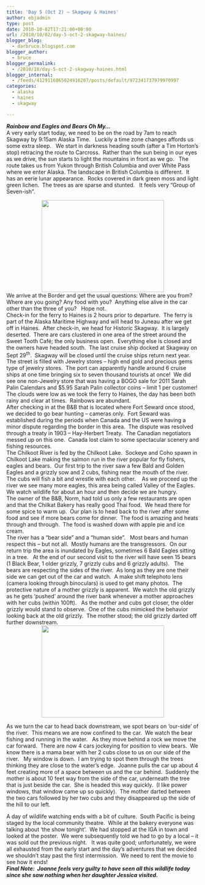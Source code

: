```yaml
---
title: 'Day 5 (Oct 2) – Skagway & Haines'
author: ebjadmin
type: post
date: 2010-10-02T17:21:00+00:00
url: /2010/10/02/day-5-oct-2-skagway-haines/
blogger_blog:
  - darbruce.blogspot.com
blogger_author:
  - bruce
blogger_permalink:
  - /2010/10/day-5-oct-2-skagway-haines.html
blogger_internal:
  - /feeds/4129116865024916207/posts/default/972341737979970997
categories:
  - alaska
  - haines
  - skagway

---
```

<div>
  <b><i>Rainbow and Eagles and Bears Oh My…</i></b>
</div>

<div>
</div>

<div>
  A very early start today, we need to be on the road by 7am to reach Skagway by 9:15am Alaska Time.&nbsp;&nbsp; Luckily a time zone changes affords us some extra sleep.&nbsp;&nbsp; We start in darkness heading south (after a Tim Horton’s stop) retracing the route to Carcross.&nbsp; Rather than the sun being in our eyes as we drive, the sun starts to light the mountains in front as we go.&nbsp;&nbsp; The route takes us from Yukon through British Columbia and over White Pass where we enter Alaska.&nbsp;The landscape in British Columbia is different. &nbsp;It has an eerie lunar appearance.&nbsp; Rocks covered in dark green moss and light green lichen.&nbsp; The trees as are sparse and stunted.&nbsp;&nbsp; It feels very “Group of Seven-ish”.&nbsp; </p> 
  
  <div style="text-align: center">
    <a href="http://2.bp.blogspot.com/_19z6kBbeY-M/TKpk759vAdI/AAAAAAAA1cI/GMHOGNpx3ik/s1600/IMG_0810.JPG" style="margin-left: 1em;margin-right: 1em"><img loading="lazy" border="0" height="240" src="http://2.bp.blogspot.com/_19z6kBbeY-M/TKpk759vAdI/AAAAAAAA1cI/GMHOGNpx3ik/s320/IMG_0810.JPG" width="320" /></a>
  </div>
</div>

<div>
</div>

<div>
  We arrive at the Border and get the usual questions: Where are you from? Where are you going? Any food with you? &nbsp;Anything else alive in the car other than the three of you?&nbsp;&nbsp; Hope not.
</div>

<div>
</div>

<div>
</div>

<div>
  Check-in for the ferry to Haines is 2 hours prior to departure.&nbsp; The ferry is part of the Alaska Maritime Highway and will head to Juneau after we get off in Haines.&nbsp; After check-in, we head for Historic Skagway.&nbsp; It is largely deserted.&nbsp; There are cars clustered in one area of the street around the Sweet Tooth Café; the only business open.&nbsp; Everything else is closed and the owners have headed south.&nbsp; The last cruise ship docked at Skagway on Sept 29<sup>th</sup>.&nbsp; Skagway will be closed until the cruise ships return next year.&nbsp; The street is filled with Jewelry stores – high end gold and precious gems type of jewelry stores.&nbsp; The port can apparently handle around 6 cruise ships at one time bringing six to seven thousand tourists at once!&nbsp; We did see one non-Jewelry store that was having a BOGO sale for 2011 Sarah Palin Calendars and $5.95 Sarah Palin collector coins – limit 1 per customer!
</div>

<div>
</div>

<div>
  The clouds were low as we took the ferry to Haines, the day has been both rainy and clear at times.&nbsp; Rainbows are abundant.&nbsp; &nbsp;
</div>

<div>
</div>

<div>
  After checking in at the B&B that is located where Fort Seward once stood, we decided to go bear hunting – cameras only.&nbsp; Fort Seward was established during the periods when Canada and the US were having a minor dispute regarding the border in this area.&nbsp; The dispute was resolved through a treaty in 1903 – Hay-Herbert Treaty.&nbsp; The Canadian negotiators messed up on this one.&nbsp; Canada lost claim to some spectacular scenery and fishing resources.&nbsp; &nbsp;&nbsp;
</div>

<div>
</div>

<div>
  The Chilkoot River is fed by the Chilkoot Lake.&nbsp; Sockeye and Coho spawn in Chilkoot Lake making the salmon run in the river popular for fly fishers, eagles and bears.&nbsp; Our first trip to the river saw a few Bald and Golden Eagles and a grizzly sow and 2 cubs, fishing near the mouth of the river.&nbsp; The cubs will fish a bit and wrestle with each other.&nbsp; &nbsp;&nbsp;As we proceed up the river we see many more eagles, this area being called Valley of the Eagles.&nbsp; We watch wildlife for about an hour and then decide we are hungry.
</div>

<div>
</div>

<div>
  The owner of the B&B, Norm, had told us only a few restaurants are open and that the Chilkat Bakery has really good Thai food.&nbsp; We head there for some spice to warm up.&nbsp; Our plan is to head back to the river after some food and see if more bears come for dinner.&nbsp; The food is amazing and heats through and through.&nbsp; The food is washed down with apple pie and ice cream.&nbsp;
</div>

<div>
</div>

<div>
  The river has a “bear side” and a “human side”. &nbsp;&nbsp;Most bears and human respect this – but not all.&nbsp; Mostly humans are the transgressors.&nbsp; On our return trip the area is inundated by Eagles, sometimes 6 Bald Eagles sitting in a tree.&nbsp;&nbsp; At the end of our second visit to the river will have seen 15 bears (1 Black Bear, 1 older grizzly, 7 grizzly cubs and 6 grizzly adults). &nbsp;&nbsp;The bears are respecting the sides of the river.&nbsp; As long as they are one their side we can get out of the car and watch.&nbsp; A make shift telephoto lens (camera looking through binoculars) is used to get many photos.&nbsp; The protective nature of a mother grizzly is apparent.&nbsp; We watch the old grizzly as he gets ‘pushed’ around the river bank whenever a mother approaches with her cubs (within 100ft).&nbsp;&nbsp; As the mother and cubs got closer, the older grizzly would stand to observe.&nbsp; One of the cubs mimicked the behavior looking back at the old grizzly.&nbsp; The mother stood; the old grizzly darted off further downstream.&nbsp; &nbsp;
</div>

<div>
</div>

<div>
  <div style="clear: both;text-align: center">
    <a href="http://1.bp.blogspot.com/_19z6kBbeY-M/TKpkk21-dmI/AAAAAAAA1cE/bQgOVTT7Fp0/s1600/IMG_0839.JPG" style="margin-left: 1em;margin-right: 1em"><img loading="lazy" border="0" height="240" src="http://1.bp.blogspot.com/_19z6kBbeY-M/TKpkk21-dmI/AAAAAAAA1cE/bQgOVTT7Fp0/s320/IMG_0839.JPG" width="320" /></a>
  </div>
  
  <p>
  </p>
  
  <div style="clear: both;text-align: center">
  </div>
  
  <p>
    As we turn the car to head back downstream, we spot bears on ‘our-side’ of the river.&nbsp; This means we are now confined to the car.&nbsp; We watch the bear fishing and running in the water.&nbsp;&nbsp; As they move behind a rock we move the car forward.&nbsp; There are now 4 cars jockeying for position to view bears.&nbsp; We know there is a mama bear with her 2 cubs close to us on our side of the river.&nbsp;&nbsp; My window is down.&nbsp; I am trying to spot them through the trees thinking they are close to the water’s edge.&nbsp; Joanne pulls the car up about 4 feet creating more of a space between us and the car behind.&nbsp; Suddenly the mother is about 10 feet way from the side of the car, underneath the tree that is just beside the car.&nbsp; She is headed this way quickly.&nbsp; (I like power windows, that window came up so quickly).&nbsp; The mother darted between the two cars followed by her two cubs and they disappeared up the side of the hill to our left.&nbsp; &nbsp;&nbsp;
  </p>
</div>

<div>
</div>

<div>
  A day of wildlife watching ends with a bit of culture.&nbsp; South Pacific is being staged by the local community theatre.&nbsp; While at the bakery everyone was talking about ‘the show tonight’.&nbsp; We had stopped at the IGA in town and looked at the poster.&nbsp; We were subsequently told we had to go by a local – it was sold out the previous night. &nbsp;&nbsp;It was quite good; unfortunately, we were all exhausted from the early start and the day’s adventures that we decided we shouldn’t stay past the first intermission.&nbsp; We need to rent the movie to see how it ends!
</div>

<div>
</div>

<div>
  <i><b>Final Note:&nbsp; Joanne feels very guilty to have seen all this wildlife today since she saw nothing when her daughter Jessica visited.</b></i>
</div>